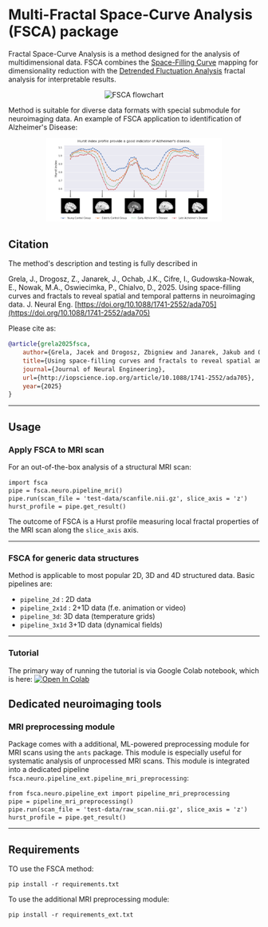 # Multi-Fractal Space-Curve Analysis (FSCA) package


Fractal Space-Curve Analysis is a method designed for the analysis of multidimensional data. FSCA combines the [Space-Filling Curve](https://en.wikipedia.org/wiki/Space-filling_curve) mapping for dimensionality reduction with the [Detrended Fluctuation Analysis](https://www.sciencedirect.com/science/article/pii/S0378437102013833) fractal analysis for interpretable results.
<p align="center">
  <img alt="FSCA flowchart" src="imgs/flowchart.png" width="40%" >
</p>

<!-- ![FSCA flowchart]( | width=100) -->

Method is suitable for diverse data formats with special submodule for neuroimaging data. An example of FSCA application to identification of Alzheimer's Disease:
<p align="center">
  <img src="https://github.com/grelade/fractal-alzheimer/blob/master/dataplot.png" alt="Example: Alzheimers' disease" width="70%" >
</p>

## Citation
The method's description and testing is fully described in

Grela, J., Drogosz, Z., Janarek, J., Ochab, J.K., Cifre, I., Gudowska-Nowak, E., Nowak, M.A., Oswiecimka, P., Chialvo, D., 2025. Using space-filling curves and fractals to reveal spatial and temporal patterns in neuroimaging data. J. Neural Eng. [https://doi.org/10.1088/1741-2552/ada705](https://doi.org/10.1088/1741-2552/ada705)

Please cite as:

``` bibtex
@article{grela2025fsca,
	author={Grela, Jacek and Drogosz, Zbigniew and Janarek, Jakub and Ochab, Jeremi K and Cifre, Ignacio and Gudowska-Nowak, Ewa and Nowak, Maciej A and Oswiecimka, Pawel and Chialvo, Dante},
	title={Using space-filling curves and fractals to reveal spatial and temporal patterns in neuroimaging data},
	journal={Journal of Neural Engineering},
	url={http://iopscience.iop.org/article/10.1088/1741-2552/ada705},
	year={2025}
}
```

----

## Usage

### Apply FSCA to MRI scan

For an out-of-the-box analysis of a structural MRI scan:
```
import fsca
pipe = fsca.neuro.pipeline_mri()
pipe.run(scan_file = 'test-data/scanfile.nii.gz', slice_axis = 'z')
hurst_profile = pipe.get_result()
```
The outcome of FSCA is a Hurst profile measuring local fractal properties of the MRI scan along the `slice_axis` axis.

----

### FSCA for generic data structures
Method is applicable to most popular 2D, 3D and 4D structured data. Basic pipelines are:

- `pipeline_2d` : 2D data
- `pipeline_2x1d` : 2+1D  data (f.e. animation or video)
- `pipeline_3d`: 3D data (temperature grids)
- `pipeline_3x1d` 3+1D data (dynamical fields)

----
### Tutorial

The primary way of running the tutorial is via Google Colab notebook, which is here: [![Open In Colab](https://colab.research.google.com/assets/colab-badge.svg)](https://colab.research.google.com/github/Mark-Kac-Center/MFSCA/blob/main/Workshop.ipynb)


## Dedicated neuroimaging tools

### MRI preprocessing module
Package comes with a additional, ML-powered preprocessing module for MRI scans using the `ants` package. This module is especially useful for systematic analysis of unprocessed MRI scans. This module is integrated into a dedicated pipeline `fsca.neuro.pipeline_ext.pipeline_mri_preprocessing`:
```
from fsca.neuro.pipeline_ext import pipeline_mri_preprocessing
pipe = pipeline_mri_preprocessing()
pipe.run(scan_file = 'test-data/raw_scan.nii.gz', slice_axis = 'z')
hurst_profile = pipe.get_result()
```

----

## Requirements

TO use the FSCA method: 
```
pip install -r requirements.txt
```

To use the additional MRI preprocessing module:
```
pip install -r requirements_ext.txt
```
